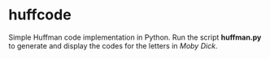 # huffcode
Simple Huffman code implementation in Python.  Run the script <b>huffman.py</b> to generate and display the codes for the letters in <i>Moby Dick</i>.
